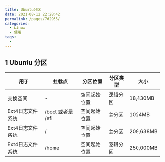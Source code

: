 ```yaml
---
title: Ubuntu分区
date: 2021-08-12 22:28:42
permalink: /pages/7d2955/
categories: 
  - Linux
  - 使用
tags: 
  - 
---
```


## 1 Ubuntu 分区

|用于|挂载点|分区位置|分区类型|大小|
|--|--|--|--|--|
|交换空间|-|空间起始位置|逻辑分区|18,430MB|
|Ext4日志文件系统|/boot 或者是 /efi|空间起始位置|主分区|1024MB|
|Ext4日志文件系统|/|空间起始位置|主分区|209,638MB|
|Ext4日志文件系统|/home|空间起始位置|逻辑分区|250,000MB|

